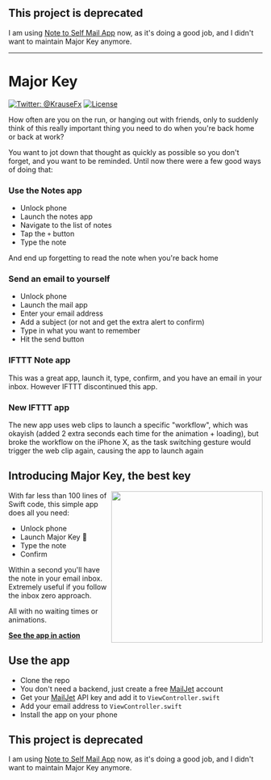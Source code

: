 ## This project is deprecated

I am using [Note to Self Mail App](https://note2selfmail.app/) now, as it's doing a good job, and I didn't want to maintain Major Key anymore.

---

# Major Key

[![Twitter: @KrauseFx](https://img.shields.io/badge/contact-@KrauseFx-blue.svg?style=flat)](https://twitter.com/KrauseFx)
[![License](https://img.shields.io/badge/license-MIT-green.svg?style=flat)](https://github.com/KrauseFx/watch.user/blob/master/LICENSE)

How often are you on the run, or hanging out with friends, only to suddenly think of this really important thing you need to do when you're back home or back at work? 

You want to jot down that thought as quickly as possible so you don't forget, and you want to be reminded. Until now there were a few good ways of doing that:

### Use the Notes app

- Unlock phone
- Launch the notes app
- Navigate to the list of notes
- Tap the `+` button
- Type the note

And end up forgetting to read the note when you're back home

### Send an email to yourself

- Unlock phone
- Launch the mail app
- Enter your email address
- Add a subject (or not and get the extra alert to confirm)
- Type in what you want to remember
- Hit the send button

### IFTTT Note app

This was a great app, launch it, type, confirm, and you have an email in your inbox. However IFTTT discontinued this app.

### New IFTTT app

The new app uses web clips to launch a specific "workflow", which was okayish (added 2 extra seconds each time for the animation + loading), but broke the workflow on the iPhone X, as the task switching gesture would trigger the web clip again, causing the app to launch again

## Introducing Major Key, the best key

<img src="screenshot.png" width="300" align="right">

With far less than 100 lines of Swift code, this simple app does all you need:

- Unlock phone
- Launch Major Key 🔑
- Type the note
- Confirm

Within a second you'll have the note in your email inbox. Extremely useful if you follow the inbox zero approach.

All with no waiting times or animations.

[**See the app in action**](https://www.youtube.com/watch?v=dOm5H5a8fbY)

## Use the app

- Clone the repo
- You don't need a backend, just create a free [MailJet](https://mailjet.com) account
- Get your [MailJet](https://mailjet.com) API key and add it to `ViewController.swift`
- Add your email address to `ViewController.swift`
- Install the app on your phone

## This project is deprecated

I am using [Note to Self Mail App](https://note2selfmail.app/) now, as it's doing a good job, and I didn't want to maintain Major Key anymore.
